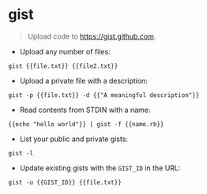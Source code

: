 # gist

> Upload code to https://gist.github.com.

- Upload any number of files:

`gist {{file.txt}} {{file2.txt}}`

- Upload a private file with a description:

`gist -p {{file.txt}} -d {{"A meaningful description"}}`

- Read contents from STDIN with a name:

`{{echo "hello world"}} | gist -f {{name.rb}}`

- List your public and private gists:

`gist -l`

- Update existing gists with the `GIST_ID` in the URL:

`gist -u {{GIST_ID}} {{file.txt}}`
